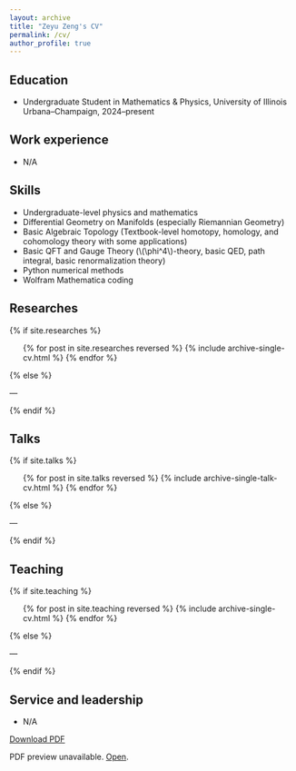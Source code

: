 ```yaml
---
layout: archive
title: "Zeyu Zeng's CV"
permalink: /cv/
author_profile: true
---
```


Education
------
- Undergraduate Student in Mathematics & Physics, University of Illinois Urbana–Champaign, 2024–present

Work experience
------
- N/A

Skills
------
- Undergraduate-level physics and mathematics
- Differential Geometry on Manifolds (especially Riemannian Geometry)
- Basic Algebraic Topology (Textbook-level homotopy, homology, and cohomology theory with some applications)
- Basic QFT and Gauge Theory (\\(\phi^4\\)-theory, basic QED, path integral, basic renormalization theory)
- Python numerical methods
- Wolfram Mathematica coding

Researches
------
{% if site.researches %}
<ul>
  {% for post in site.researches reversed %}
    {% include archive-single-cv.html %}
  {% endfor %}
</ul>
{% else %}
<p>—</p>
{% endif %}

Talks
------
{% if site.talks %}
<ul>
  {% for post in site.talks reversed %}
    {% include archive-single-talk-cv.html  %}
  {% endfor %}
</ul>
{% else %}
<p>—</p>
{% endif %}

Teaching
------
{% if site.teaching %}
<ul>
  {% for post in site.teaching reversed %}
    {% include archive-single-cv.html %}
  {% endfor %}
</ul>
{% else %}
<p>—</p>
{% endif %}

Service and leadership
------
- N/A

<p><a href="{{ 'files/CV_Zeyu_Zeng.pdf' | relative_url }}" download>Download PDF</a></p>
<object data="{{ 'files/CV_Zeyu_Zeng.pdf' | relative_url }}" type="application/pdf" width="100%" height="100%">
  <p>PDF preview unavailable. <a href="{{ 'files/CV_Zeyu_Zeng.pdf' | relative_url }}">Open</a>.</p>
</object>
